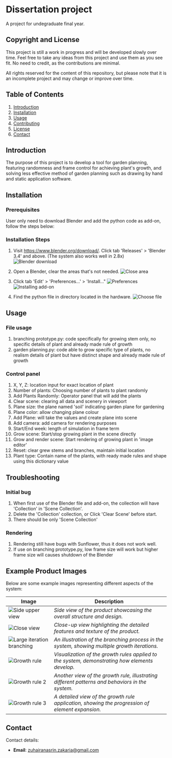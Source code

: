 # Dissertation project

A project for undegraduate final year.

## Copyright and License

This project is still a work in progress and will be developed slowly over time. Feel free to take any ideas from this project and use them as you see fit. No need to credit, as the contributions are minimal.

All rights reserved for the content of this repository, but please note that it is an incomplete project and may change or improve over time.

## Table of Contents
1. [Introduction](#introduction)
2. [Installation](#installation)
3. [Usage](#usage)
4. [Contributing](#contributing)
5. [License](#license)
6. [Contact](#contact)

## Introduction
The purpose of this project is to develop a tool for garden planning, featuring randomness and frame control for achieving plant's growth, and solving less effective method of garden planning such as drawing by hand and static application software.

## Installation

### Prerequisites
User only need to download Blender and add the python code as add-on, follow the steps below:

### Installation Steps
1. Visit https://www.blender.org/download/. Click tab 'Releases' > 'Blender 3.4' and above. (The system also works well in 2.8x)
![Blender download](images/version.png "Blender 3.4x")

2. Open a Blender, clear the areas that's not needed.
![Close area](images/closearea.png "CLick empty area and close")
3. Click tab 'Edit' > 'Preferences...' > 'Install..."
![Preferences](images/preferences.png "'Edit > Preferences...'")
![Installing add-on](images/install.png "Install add-on")

4. Find the python file in directory located in the hardware. 
![Choose file](images/choosefile.png "Choose correct file")

## Usage
### File usage
1. branching prototype.py: code specifically for growing stem only, no specific details of plant and already made rule of growth
2. garden planning.py: code able to grow specific type of plants, no realism details of plant but have distinct shape and already made rule of growth

### Control panel
1. X, Y, Z: location input for exact location of plant
2. Number of plants: Choosing number of plants to plant randomly
3. Add Plants Randomly: Operator panel that will add the plants
4. Clear scene: clearing all data and scenery in viewport
5. Plane size: the plane named 'soil' indicating garden plane for gardening
6. Plane color: allow changing plane colour
7. Add Plane: will take the values and create plane into scene
8. Add camera: add camera for rendering purposes
9. Start/End week: length of simulation in frame term
10. Grow scene: Start/stop growing plant in the scene directly
11. Grow and render scene: Start rendering of growing plant in 'image editor'
12. Reset: clear grew stems and branches, maintain initial location 
13. Plant type: Contain name of the plants, with ready made rules and shape using this dictionary value

## Troubleshooting
### Initial bug
1. When first use of the Blender file and add-on, the collection will have 'Collection' in 'Scene Collection'.
2. Delete the 'Collection' collection, or Click 'Clear Scene' before start.
3. There should be only 'Scene Collection'

### Rendering
1. Rendering still have bugs with Sunflower, thus it does not work well.
2. If use on branching prototype.py, low frame size will work but higher frame size will causes shutdown of the Blender

## Example Product Images

Below are some example images representing different aspects of the system:

| Image | Description |
|-------|-------------|
| ![Side upper view](images/sunbaby1.png) | *Side view of the product showcasing the overall structure and design.* |
| ![Close view](images/sunbaby2.png) | *Close-up view highlighting the detailed features and texture of the product.* |
| ![Large iteration branching](images/iteration.png) | *An illustration of the branching process in the system, showing multiple growth iterations.* |
| ![Growth rule](images/growthrule.png) | *Visualization of the growth rules applied to the system, demonstrating how elements develop.* |
| ![Growth rule 2](images/growthrule1.png) | *Another view of the growth rule, illustrating different patterns and behaviors in the system.* |
| ![Growth rule 3](images/growthrule2.png) | *A detailed view of the growth rule application, showing the progression of element expansion.* |

## Contact
Contact details:
- **Email**: zuhairanasrin.zakaria@gmail.com


